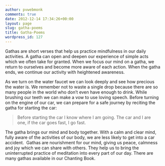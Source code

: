 ```yaml
---
author: pvwebmonk
comments: true
date: 2012-12-14 17:34:26+00:00
layout: page
slug: gatha-poems
title: Gatha-Poems
wordpress_id: 127
---
```


Gathas are short verses that help us practice mindfulness in our daily activities. A gatha can open and deepen our experience of simple acts which we often take for granted. When we focus our mind on a gatha, we return to ourselves and become more aware of each action. When the gatha ends, we continue our activity with heightened awareness.

As we turn on the water faucet we can look deeply and see how precious the water is. We remember not to waste a single drop because there are so many people in the world who don’t even have enough to drink. While brushing our teeth we can make a vow to use loving speech. Before turning on the engine of our car, we can prepare for a safe journey by reciting the gatha for starting the car:


> Before starting the car
I know where I am going.
The car and I are one,
if the car goes fast, I go fast.


The gatha brings our mind and body together. With a calm and clear mind, fully aware of the activities of our body, we are less likely to get into a car accident.  Gathas are nourishment for our mind, giving us peace, calmness and joy which we can share with others. They help us to bring the uninterrupted practice of meditation into every part of our day. There are many gathas available in our Chanting Book.
